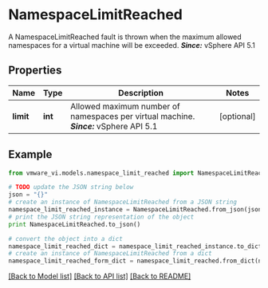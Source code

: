 # NamespaceLimitReached

A NamespaceLimitReached fault is thrown when the maximum allowed namespaces for a virtual machine will be exceeded.  ***Since:*** vSphere API 5.1 

## Properties
Name | Type | Description | Notes
------------ | ------------- | ------------- | -------------
**limit** | **int** | Allowed maximum number of namespaces per virtual machine.  ***Since:*** vSphere API 5.1  | [optional] 

## Example

```python
from vmware_vi.models.namespace_limit_reached import NamespaceLimitReached

# TODO update the JSON string below
json = "{}"
# create an instance of NamespaceLimitReached from a JSON string
namespace_limit_reached_instance = NamespaceLimitReached.from_json(json)
# print the JSON string representation of the object
print NamespaceLimitReached.to_json()

# convert the object into a dict
namespace_limit_reached_dict = namespace_limit_reached_instance.to_dict()
# create an instance of NamespaceLimitReached from a dict
namespace_limit_reached_form_dict = namespace_limit_reached.from_dict(namespace_limit_reached_dict)
```
[[Back to Model list]](../README.md#documentation-for-models) [[Back to API list]](../README.md#documentation-for-api-endpoints) [[Back to README]](../README.md)


